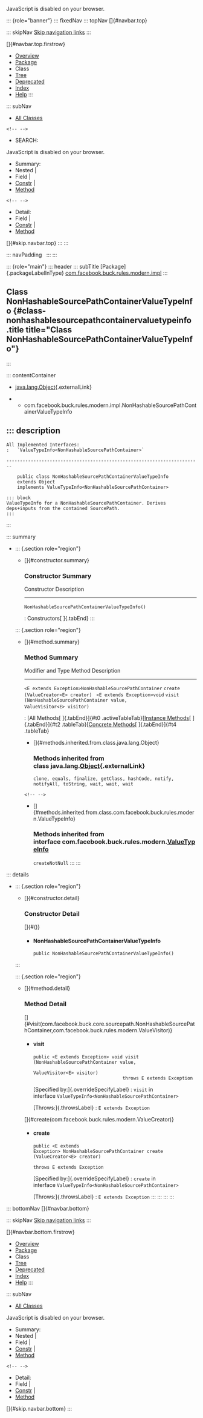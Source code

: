 <div>

JavaScript is disabled on your browser.

</div>

::: {role="banner"}
::: fixedNav
::: topNav
[]{#navbar.top}

::: skipNav
[Skip navigation links](#skip.navbar.top "Skip navigation links")
:::

[]{#navbar.top.firstrow}

-   [Overview](../../../../../../index.html)
-   [Package](package-summary.html)
-   Class
-   [Tree](package-tree.html)
-   [Deprecated](../../../../../../deprecated-list.html)
-   [Index](../../../../../../index-all.html)
-   [Help](../../../../../../help-doc.html)
:::

::: subNav
-   [All Classes](../../../../../../allclasses.html)

```{=html}
<!-- -->
```
-   SEARCH:

<div>

<div>

JavaScript is disabled on your browser.

</div>

</div>

<div>

-   Summary: 
-   Nested \| 
-   Field \| 
-   [Constr](#constructor.summary) \| 
-   [Method](#method.summary)

```{=html}
<!-- -->
```
-   Detail: 
-   Field \| 
-   [Constr](#constructor.detail) \| 
-   [Method](#method.detail)

</div>

[]{#skip.navbar.top}
:::
:::

::: navPadding
 
:::
:::

::: {role="main"}
::: header
::: subTitle
[Package]{.packageLabelInType} [com.facebook.buck.rules.modern.impl](package-summary.html)
:::

## Class NonHashableSourcePathContainerValueTypeInfo {#class-nonhashablesourcepathcontainervaluetypeinfo .title title="Class NonHashableSourcePathContainerValueTypeInfo"}
:::

::: contentContainer
-   [java.lang.Object](http://docs.oracle.com/javase/7/docs/api/java/lang/Object.html?is-external=true "class or interface in java.lang"){.externalLink}

-   -   com.facebook.buck.rules.modern.impl.NonHashableSourcePathContainerValueTypeInfo

::: description
-   

    All Implemented Interfaces:
    :   `ValueTypeInfo<NonHashableSourcePathContainer>`

    ------------------------------------------------------------------------

        public class NonHashableSourcePathContainerValueTypeInfo
        extends Object
        implements ValueTypeInfo<NonHashableSourcePathContainer>

    ::: block
    ValueTypeInfo for a NonHashableSourcePathContainer. Derives
    deps+inputs from the contained SourcePath.
    :::
:::

::: summary
-   ::: {.section role="region"}
    -   []{#constructor.summary}

        ### Constructor Summary

          Constructor                                       Description
          ------------------------------------------------- -------------
          `NonHashableSourcePathContainerValueTypeInfo()`    

          : Constructors[ ]{.tabEnd}
    :::

    ::: {.section role="region"}
    -   []{#method.summary}

        ### Method Summary

          Modifier and Type                                       Method                                                                        Description
          ------------------------------------------------------- ----------------------------------------------------------------------------- -------------
          `<E extends Exception>NonHashableSourcePathContainer`   `create​(ValueCreator<E> creator)`                                              
          `<E extends Exception>void`                             `visit​(NonHashableSourcePathContainer value,      ValueVisitor<E> visitor)`    

          : [All Methods[ ]{.tabEnd}]{#t0 .activeTableTab}[[Instance
          Methods](javascript:show(2);)[ ]{.tabEnd}]{#t2
          .tableTab}[[Concrete
          Methods](javascript:show(8);)[ ]{.tabEnd}]{#t4 .tableTab}

        -   []{#methods.inherited.from.class.java.lang.Object}

            ### Methods inherited from class java.lang.[Object](http://docs.oracle.com/javase/7/docs/api/java/lang/Object.html?is-external=true "class or interface in java.lang"){.externalLink}

            `clone, equals, finalize, getClass, hashCode, notify, notifyAll, toString, wait, wait, wait`

        ```{=html}
        <!-- -->
        ```
        -   []{#methods.inherited.from.class.com.facebook.buck.rules.modern.ValueTypeInfo}

            ### Methods inherited from interface com.facebook.buck.rules.modern.[ValueTypeInfo](../ValueTypeInfo.html "interface in com.facebook.buck.rules.modern")

            `createNotNull`
    :::
:::

::: details
-   ::: {.section role="region"}
    -   []{#constructor.detail}

        ### Constructor Detail

        []{#<init>()}

        -   #### NonHashableSourcePathContainerValueTypeInfo

                public NonHashableSourcePathContainerValueTypeInfo()
    :::

    ::: {.section role="region"}
    -   []{#method.detail}

        ### Method Detail

        []{#visit(com.facebook.buck.core.sourcepath.NonHashableSourcePathContainer,com.facebook.buck.rules.modern.ValueVisitor)}

        -   #### visit

            ``` methodSignature
            public <E extends Exception> void visit​(NonHashableSourcePathContainer value,
                                                    ValueVisitor<E> visitor)
                                             throws E extends Exception
            ```

            [Specified by:]{.overrideSpecifyLabel}
            :   `visit` in
                interface `ValueTypeInfo<NonHashableSourcePathContainer>`

            [Throws:]{.throwsLabel}
            :   `E extends Exception`

        []{#create(com.facebook.buck.rules.modern.ValueCreator)}

        -   #### create

            ``` methodSignature
            public <E extends Exception> NonHashableSourcePathContainer create​(ValueCreator<E> creator)
                                                                        throws E extends Exception
            ```

            [Specified by:]{.overrideSpecifyLabel}
            :   `create` in
                interface `ValueTypeInfo<NonHashableSourcePathContainer>`

            [Throws:]{.throwsLabel}
            :   `E extends Exception`
    :::
:::
:::
:::

::: bottomNav
[]{#navbar.bottom}

::: skipNav
[Skip navigation links](#skip.navbar.bottom "Skip navigation links")
:::

[]{#navbar.bottom.firstrow}

-   [Overview](../../../../../../index.html)
-   [Package](package-summary.html)
-   Class
-   [Tree](package-tree.html)
-   [Deprecated](../../../../../../deprecated-list.html)
-   [Index](../../../../../../index-all.html)
-   [Help](../../../../../../help-doc.html)
:::

::: subNav
-   [All Classes](../../../../../../allclasses.html)

<div>

<div>

JavaScript is disabled on your browser.

</div>

</div>

<div>

-   Summary: 
-   Nested \| 
-   Field \| 
-   [Constr](#constructor.summary) \| 
-   [Method](#method.summary)

```{=html}
<!-- -->
```
-   Detail: 
-   Field \| 
-   [Constr](#constructor.detail) \| 
-   [Method](#method.detail)

</div>

[]{#skip.navbar.bottom}
:::
